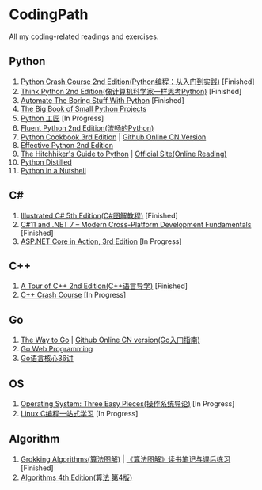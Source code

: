 # CodingPath
All my coding-related readings and exercises.

## Python
1. [Python Crash Course 2nd Edition(Python编程：从入门到实践)](https://book.douban.com/subject/31333701/) [Finished]
2. [Think Python 2nd Edition(像计算机科学家一样思考Python)](https://book.douban.com/subject/26870407/) [Finished]
3. [Automate The Boring Stuff With Python](https://book.douban.com/subject/26836700/) [Finished]
4. [The Big Book of Small Python Projects](https://inventwithpython.com/bigbookpython/)
5. [Python 工匠](https://book.douban.com/subject/35723705/) [In Progress]
6. [Fluent Python 2nd Edition(流畅的Python)](https://book.douban.com/subject/34990079/)
7. [Python Cookbook 3rd Edition](https://book.douban.com/subject/26381341/) | [Github Online CN Version](https://python3-cookbook.readthedocs.io/zh_CN/latest/index.html)
8. [Effective Python 2nd Edition](https://book.douban.com/subject/35334595/)
9. [The Hitchhiker's Guide to Python](https://book.douban.com/subject/26791779/) | [Official Site(Online Reading)](https://docs.python-guide.org/)
10. [Python Distilled](https://book.douban.com/subject/35563594/)
11. [Python in a Nutshell](https://www.oreilly.com/library/view/python-in-a/9781098113544/)

## C#
1. [Illustrated C# 5th Edition(C#图解教程)](https://book.douban.com/subject/34894447/) [Finished]
2. [C#11 and .NET 7 – Modern Cross-Platform Development Fundamentals](https://www.goodreads.com/book/show/63259355-c-11-and-net-7-modern-cross-platform-development-fundamentals) [Finished]
3. [ASP.NET Core in Action, 3rd Edition](https://www.goodreads.com/book/show/126988024) [In Progress]

## C++
1. [A Tour of C++ 2nd Edition(C++语言导学)](https://book.douban.com/subject/34809273/) [Finished]
2. [C++ Crash Course](https://book.douban.com/subject/31522157/) [In Progress]

## Go
1. [The Way to Go](https://book.douban.com/subject/10558892/) | [Github Online CN version(Go入门指南)](https://github.com/unknwon/the-way-to-go_ZH_CN)
2. [Go Web Programming](https://book.douban.com/subject/27204133/)
3. [Go语言核心36讲](https://time.geekbang.org/column/intro/112)

## OS
1. [Operating System: Three Easy Pieces(操作系统导论)](https://book.douban.com/subject/33463930/) [In Progress]
2. [Linux C编程一站式学习](https://book.douban.com/subject/4141733/) [In Progress]

## Algorithm
1. [Grokking Algorithms(算法图解)](https://book.douban.com/subject/26979890/) | [《算法图解》读书笔记与课后练习](https://book.douban.com/review/9372724/) [Finished]
2. [Algorithms 4th Edition(算法 第4版)](https://book.douban.com/subject/19952400/)
